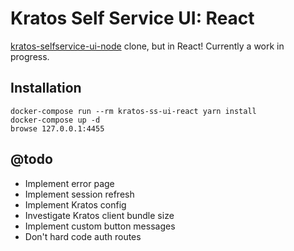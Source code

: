 # Kratos Self Service UI: React

[kratos-selfservice-ui-node](https://github.com/ory/kratos-selfservice-ui-node/blob/master/src/index.ts) clone, but in
React! Currently a work in progress.

## Installation

```
docker-compose run --rm kratos-ss-ui-react yarn install
docker-compose up -d
browse 127.0.0.1:4455
```

## @todo

- Implement error page
- Implement session refresh
- Implement Kratos config
- Investigate Kratos client bundle size
- Implement custom button messages
- Don't hard code auth routes
